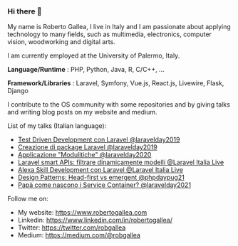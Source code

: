 ### Hi there 👋

<!--
**robertogallea/robertogallea** is a ✨ _special_ ✨ repository because its `README.md` (this file) appears on your GitHub profile.

Here are some ideas to get you started:

- 🔭 I’m currently working on ...
- 🌱 I’m currently learning ...
- 👯 I’m looking to collaborate on ...
- 🤔 I’m looking for help with ...
- 💬 Ask me about ...
- 📫 How to reach me: ...
- 😄 Pronouns: ...
- ⚡ Fun fact: ...
-->

My name is Roberto Gallea, I live in Italy and I am passionate about applying technology to many fields, such as multimedia, electronics, computer vision, woodworking and digital arts. 

I am currently employed at the University of Palermo, Italy.

**Language/Runtime** : PHP, Python, Java, R, C/C++, ...

**Framework/Libraries** : Laravel, Symfony, Vue.js, React.js, Livewire, Flask, Django

I contribute to the OS community with some repositories and by giving talks and writing blog posts on my website and medium.

List of my talks (Italian language):
- [Test Driven Development con Laravel @laravelday2019](https://www.youtube.com/watch?v=UALxTYn6tB4)
- [Creazione di package Laravel @laravelday2019](https://www.youtube.com/watch?v=0SJn6Tl-i7Y)
- [Applicazione "Modulitiche" @laravelday2020](https://www.youtube.com/watch?v=TAszZm0m6ME&t=43s)
- [Laravel smart APIs: filtrare dinamicamente modelli @Laravel Italia Live](https://www.youtube.com/watch?v=iMKObhTMKCk&t=6s)
- [Alexa Skill Development con Laravel @Laravel Italia Live](https://www.youtube.com/watch?v=v0H85-tFA5k)
- [Design Patterns: Head-first vs emergent @phpdaypug21](https://www.youtube.com/watch?v=Q9RRVOJO5Lg)
- [Papà come nascono i Service Container? @laravelday2021](https://www.youtube.com/watch?v=HyOnd8wSBFg)

Follow me on:
- My website: https://www.robertogallea.com
- Linkedin: https://www.linkedin.com/in/robertogallea/
- Twitter: https://twitter.com/robgallea
- Medium: https://medium.com/@robgallea


